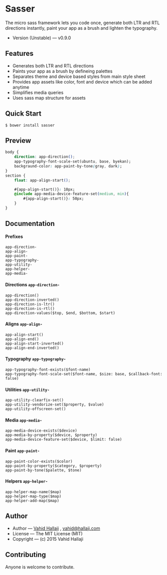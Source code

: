# Sasser

The micro sass framework lets you code once, generate both LTR and RTL directions instantly, paint your app as a brush and lighten the typography.

* Version (Unstable) — v0.9.0

## Features

* Generates both LTR and RTL directions
* Paints your app as a brush by defineing palettes
* Separates theme and device based styles from main style sheet
* Provides app assets like color, font and device which can be added anytime
* Simplifies media queries
* Uses sass map structure for assets

## Quick Start

```
$ bower install sasser
```

## Preview 

```CSS 
body {
    direction: app-direction();
    app-typography-font-scale-set(ubuntu, base, byekan);
    backgraund-color: app-paint-by-tone(gray, dark);
}
section {
    float: app-align-start();

    #{app-align-start()}: 10px;
    @include app-media-device-feature-set(medium, min){
        #{app-align-start()}: 50px;
    }
}
```

## Documentation

#### Prefixes

```
app-direction-
app-align-
app-paint-
app-typography-
app-utility-
app-helper-
app-media-
```

#### Directions `app-direction-`

```
app-direction()
app-direction-inverted()
app-direction-is-ltr()
app-direction-is-rtl()
app-direction-values($top, $end, $bottom, $start)
```

#### Aligns `app-align-`

```
app-align-start()
app-align-end()
app-align-start-inverted()
app-align-end-inverted()
```

#### Typography `app-typography-`

```
app-typography-font-exists($font-name)
app-typography-font-scale-set($font-name, $size: base, $callback-font: false)
```

#### Utilities `app-utility-`

```
app-utility-clearfix-set()
app-utility-vendorize-set($property, $value)
app-utility-offscreen-set()
```

#### Media `app-media-`

```
app-media-device-exists($device)
app-media-by-property($device, $property)
app-media-device-feature-set($device, $limit: false)
```

#### Paint `app-paint-`

```
app-paint-color-exists($color)
app-paint-by-property($category, $property)
app-paint-by-tone($palette, $tone)
```

#### Helpers `app-helper-`

```
app-helper-map-name($map)
app-helper-map-type($map)
app-helper-add-map($map)
```

## Author

* Author — [Vahid Hallaji](http://hallaji.com) , <vahid@hallaji.com>
* License — The MIT License (MIT)
* Copyright — (c) 2015 Vahid Hallaji

## Contributing
Anyone is welcome to contribute.